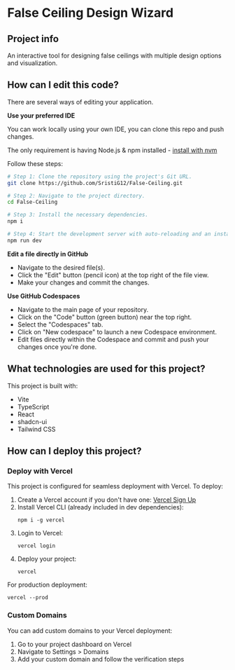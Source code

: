# False Ceiling Design Wizard

## Project info

An interactive tool for designing false ceilings with multiple design options and visualization.

## How can I edit this code?

There are several ways of editing your application.

**Use your preferred IDE**

You can work locally using your own IDE, you can clone this repo and push changes.

The only requirement is having Node.js & npm installed - [install with nvm](https://github.com/nvm-sh/nvm#installing-and-updating)

Follow these steps:

```sh
# Step 1: Clone the repository using the project's Git URL.
git clone https://github.com/SristiG12/False-Ceiling.git

# Step 2: Navigate to the project directory.
cd False-Ceiling

# Step 3: Install the necessary dependencies.
npm i

# Step 4: Start the development server with auto-reloading and an instant preview.
npm run dev
```

**Edit a file directly in GitHub**

- Navigate to the desired file(s).
- Click the "Edit" button (pencil icon) at the top right of the file view.
- Make your changes and commit the changes.

**Use GitHub Codespaces**

- Navigate to the main page of your repository.
- Click on the "Code" button (green button) near the top right.
- Select the "Codespaces" tab.
- Click on "New codespace" to launch a new Codespace environment.
- Edit files directly within the Codespace and commit and push your changes once you're done.

## What technologies are used for this project?

This project is built with:

- Vite
- TypeScript
- React
- shadcn-ui
- Tailwind CSS

## How can I deploy this project?

### Deploy with Vercel

This project is configured for seamless deployment with Vercel. To deploy:

1. Create a Vercel account if you don't have one: [Vercel Sign Up](https://vercel.com/signup)
2. Install Vercel CLI (already included in dev dependencies):
   ```
   npm i -g vercel
   ```
3. Login to Vercel:
   ```
   vercel login
   ```
4. Deploy your project:
   ```
   vercel
   ```

For production deployment:
```
vercel --prod
```

### Custom Domains

You can add custom domains to your Vercel deployment:

1. Go to your project dashboard on Vercel
2. Navigate to Settings > Domains
3. Add your custom domain and follow the verification steps
